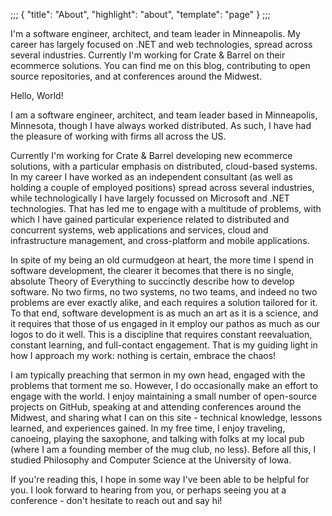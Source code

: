 ;;;
{
	"title": "About",
	"highlight": "about",
	"template": "page"
}
;;;

I'm a software engineer, architect, and team leader in Minneapolis. My career has largely focused on .NET and web technologies, spread across several industries. Currently I'm working for Crate & Barrel on their ecommerce solutions. You can find me on this blog, contributing to open source repositories, and at conferences around the Midwest.

Hello, World!

I am a software engineer, architect, and team leader based in Minneapolis, Minnesota, though I have always worked distributed. As such, I have had the pleasure of working with firms all across the US.

Currently I'm working for Crate & Barrel developing new ecommerce solutions, with a particular emphasis on distributed, cloud-based systems. In my career I have worked as an independent consultant (as well as holding a couple of employed positions) spread across several industries, while technologically I have largely focussed on Microsoft and .NET technologies. That has led me to engage with a multitude of problems, with which I have gained particular experience related to distributed and concurrent systems, web applications and services, cloud and infrastructure management, and cross-platform and mobile applications. 

In spite of my being an old curmudgeon at heart, the more time I spend in software development, the clearer it becomes that there is no single, absolute Theory of Everything to succinctly describe how to develop software. No two firms, no two systems, no two teams, and indeed no two problems are ever exactly alike, and each requires a solution tailored for it. To that end, software development is as much an art as it is a science, and it requires that those of us engaged in it employ our pathos as much as our logos to do it well. This is a discipline that requires constant reevaluation, constant learning, and full-contact engagement. That is my guiding light in how I approach my work: nothing is certain, embrace the chaos!

I am typically preaching that sermon in my own head, engaged with the problems that torment me so. However, I do occasionally make an effort to engage with the world. I enjoy maintaining a small number of open-source projects on GitHub, speaking at and attending conferences around the Midwest, and sharing what I can on this site - technical knowledge, lessons learned, and experiences gained. In my free time, I enjoy traveling, canoeing, playing the saxophone, and talking with folks at my local pub (where I am a founding member of the mug club, no less). Before all this, I studied Philosophy and Computer Science at the University of Iowa.

If you're reading this, I hope in some way I've been able to be helpful for you. I look forward to hearing from you, or perhaps seeing you at a conference - don't hesitate to reach out and say hi!
